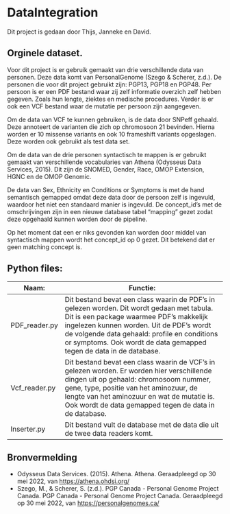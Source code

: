 # DataIntegration
Dit project is gedaan door Thijs, Janneke en David.
## Orginele dataset.

Voor dit project is er gebruik gemaakt van drie verschillende data van personen. Deze data komt van PersonalGenome (Szego & Scherer, z.d.). De personen die voor dit project gebruikt zijn: PGP13, PGP18 en PGP48. Per persoon is er een PDF bestand waar zij zelf informatie overzich zelf hebben gegeven. Zoals hun lengte, ziektes en medische procedures. Verder is er ook een VCF bestand waar de mutatie per persoon zijn aangegeven.

Om de data van VCF te kunnen gebruiken, is de data door SNPeff gehaald. Deze annoteert de varianten die zich op chromosoon 21 bevinden. Hierna worden er 10 missense variants en ook 10 frameshift variants opgeslagen. Deze worden ook gebruikt als test data set.

Om de data van de drie personen syntactisch te mappen is er gebruikt gemaakt van verschillende vocabularies van Athena (Odysseus Data Services, 2015). Dit zijn de SNOMED, Gender, Race, OMOP Extension, HGNC en de OMOP Genomic. 

De data van Sex, Ethnicity en Conditions or Symptoms is met de hand semantisch gemapped omdat deze data door de persoon zelf is ingevuld, waardoor het niet een standaard manier is ingevuld. De concept_id’s met de omschrijvingen zijn in een nieuwe database tabel “mapping” gezet zodat deze opgehaald kunnen worden door de pipeline. 

Op het moment dat een er niks gevonden kan worden door middel van syntactisch mappen wordt het concept_id op 0 gezet. Dit betekend dat er geen matching concept is.

## Python files: 
| Naam: | Functie: |
| ----- | -------- |
| PDF_reader.py | Dit bestand bevat een class waarin de PDF’s in gelezen worden. Dit wordt gedaan met tabula. Dit is een package waarmee PDF’s makkelijk ingelezen kunnen worden. Uit de PDF’s wordt de volgende data gehaald: profile en conditions or symptoms. Ook wordt de data gemapped tegen de data in de database. |
| Vcf_reader.py | Dit bestand bevat een class waarin de VCF’s in gelezen worden. Er worden hier verschillende dingen uit op gehaald: chromosoom nummer, gene, type, positie van het aminozuur, de lengte van het aminozuur en wat de mutatie is. Ook wordt de data gemapped tegen de data in de database. |
| Inserter.py | Dit bestand vult de database met de data die uit de twee data readers komt.|

## Bronvermelding
- Odysseus Data Services. (2015). Athena. Athena. Geraadpleegd op 30 mei 2022, van https://athena.ohdsi.org/
- Szego, M., & Scherer, S. (z.d.). PGP Canada - Personal Genome Project Canada. PGP Canada - Personal Genome Project Canada. Geraadpleegd op 30 mei 2022, van https://personalgenomes.ca/
